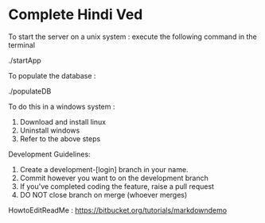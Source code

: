 # Complete Hindi Ved 
To start the server on a unix system :
execute the following command in the terminal

./startApp

To populate the database : 

./populateDB


To do this in a windows system :
1. Download and install linux
2. Uninstall windows
3. Refer to the above steps


Development Guidelines:
1. Create a development-[login] branch in your name.
2. Commit however you want to on the development branch
3. If you've completed coding the feature, raise a pull request
4. DO NOT close branch on merge (whoever merges)

HowtoEditReadMe : https://bitbucket.org/tutorials/markdowndemo
